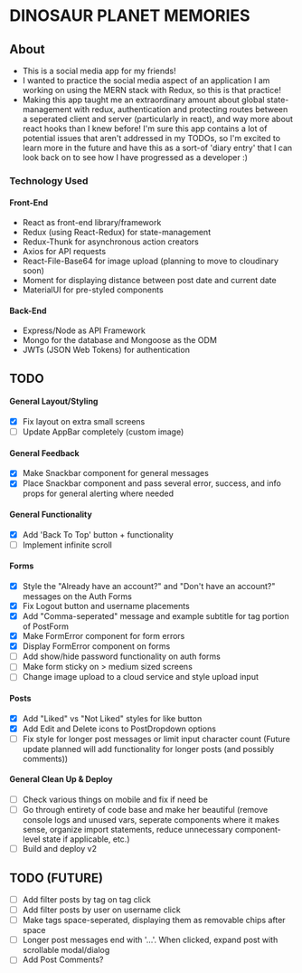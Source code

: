 # DINOSAUR PLANET MEMORIES

## About

- This is a social media app for my friends!
- I wanted to practice the social media aspect of an application I am working on using the MERN stack with Redux, so this is that practice!
- Making this app taught me an extraordinary amount about global state-management with redux, authentication and protecting routes between a seperated client and server (particularly in react), and way more about react hooks than I knew before! I'm sure this app contains a lot of potential issues that aren't addressed in my TODOs, so I'm excited to learn more in the future and have this as a sort-of 'diary entry' that I can look back on to see how I have progressed as a developer :)

### Technology Used

#### Front-End

- React as front-end library/framework
- Redux (using React-Redux) for state-management
- Redux-Thunk for asynchronous action creators
- Axios for API requests
- React-File-Base64 for image upload (planning to move to cloudinary soon)
- Moment for displaying distance between post date and current date
- MaterialUI for pre-styled components

#### Back-End

- Express/Node as API Framework
- Mongo for the database and Mongoose as the ODM
- JWTs (JSON Web Tokens) for authentication

## TODO

#### General Layout/Styling

- [x] Fix layout on extra small screens
- [ ] Update AppBar completely (custom image)

#### General Feedback

- [x] Make Snackbar component for general messages
- [x] Place Snackbar component and pass several error, success, and info props for general alerting where needed

#### General Functionality

- [x] Add 'Back To Top' button + functionality
- [ ] Implement infinite scroll

#### Forms

- [x] Style the "Already have an account?" and "Don't have an account?" messages on the Auth Forms
- [x] Fix Logout button and username placements
- [x] Add "Comma-seperated" message and example subtitle for tag portion of PostForm
- [x] Make FormError component for form errors
- [x] Display FormError component on forms
- [ ] Add show/hide password functionality on auth forms
- [ ] Make form sticky on > medium sized screens
- [ ] Change image upload to a cloud service and style upload input

#### Posts

- [x] Add "Liked" vs "Not Liked" styles for like button
- [x] Add Edit and Delete icons to PostDropdown options
- [ ] Fix style for longer post messages or limit input character count (Future update planned will add functionality for longer posts (and possibly comments))

#### General Clean Up & Deploy

- [ ] Check various things on mobile and fix if need be
- [ ] Go through entirety of code base and make her beautiful (remove console logs and unused vars, seperate components where it makes sense, organize import statements, reduce unnecessary component-level state if applicable, etc.)
- [ ] Build and deploy v2

## TODO (FUTURE)

- [ ] Add filter posts by tag on tag click
- [ ] Add filter posts by user on username click
- [ ] Make tags space-seperated, displaying them as removable chips after space
- [ ] Longer post messages end with '...'. When clicked, expand post with scrollable modal/dialog
- [ ] Add Post Comments?

